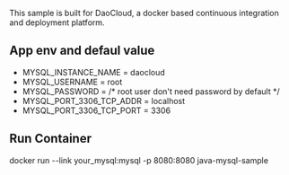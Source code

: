 
This sample is built for DaoCloud, a docker based continuous integration and deployment platform.

## App env and defaul value
* MYSQL_INSTANCE_NAME = daocloud
* MYSQL_USERNAME = root
* MYSQL_PASSWORD = /* root user don't need password by default */
* MYSQL_PORT_3306_TCP_ADDR = localhost
* MYSQL_PORT_3306_TCP_PORT = 3306

## Run Container
docker run --link your_mysql:mysql -p 8080:8080 java-mysql-sample